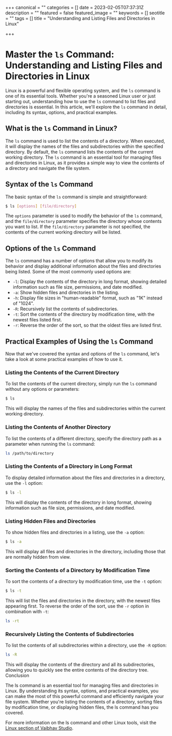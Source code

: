 +++
canonical = ""
categories = []
date = 2023-02-05T07:37:31Z
description = ""
featured = false
featured_image = ""
keywords = []
seotitle = ""
tags = []
title = "Understanding and Listing Files and Directories in Linux"

+++
# Master the `ls` Command: Understanding and Listing Files and Directories in Linux

Linux is a powerful and flexible operating system, and the `ls` command is one of its essential tools. Whether you're a seasoned Linux user or just starting out, understanding how to use the `ls` command to list files and directories is essential. In this article, we'll explore the `ls` command in detail, including its syntax, options, and practical examples.

## What is the `ls` Command in Linux?

The `ls` command is used to list the contents of a directory. When executed, it will display the names of the files and subdirectories within the specified directory. By default, the `ls` command lists the contents of the current working directory. The `ls` command is an essential tool for managing files and directories in Linux, as it provides a simple way to view the contents of a directory and navigate the file system.

## Syntax of the `ls` Command

The basic syntax of the `ls` command is simple and straightforward:
```bash
$ ls [options] [file/directory]
```

The `options` parameter is used to modify the behavior of the `ls` command, and the `file/directory` parameter specifies the directory whose contents you want to list. If the `file/directory` parameter is not specified, the contents of the current working directory will be listed.

## Options of the `ls` Command

The `ls` command has a number of options that allow you to modify its behavior and display additional information about the files and directories being listed. Some of the most commonly used options are:

- `-l`: Display the contents of the directory in long format, showing detailed information such as file size, permissions, and date modified.
- `-a`: Show hidden files and directories in the listing.
- `-h`: Display file sizes in "human-readable" format, such as "1K" instead of "1024".
- `-R`: Recursively list the contents of subdirectories.
- `-t`: Sort the contents of the directory by modification time, with the newest files listed first.
- `-r`: Reverse the order of the sort, so that the oldest files are listed first.

## Practical Examples of Using the `ls` Command

Now that we've covered the syntax and options of the `ls` command, let's take a look at some practical examples of how to use it.

### Listing the Contents of the Current Directory

To list the contents of the current directory, simply run the `ls` command without any options or parameters:
```bash
$ ls
```

This will display the names of the files and subdirectories within the current working directory.

### Listing the Contents of Another Directory

To list the contents of a different directory, specify the directory path as a parameter when running the `ls` command:
```bash
ls /path/to/directory
```

### Listing the Contents of a Directory in Long Format

To display detailed information about the files and directories in a directory, use the `-l` option:
```bash
$ ls -l
```

This will display the contents of the directory in long format, showing information such as file size, permissions, and date modified.

### Listing Hidden Files and Directories

To show hidden files and directories in a listing, use the `-a` option:
```bash
$ ls -a
```

This will display all files and directories in the directory, including those that are normally hidden from view.
### Sorting the Contents of a Directory by Modification Time

To sort the contents of a directory by modification time, use the `-t` option:
```bash
$ ls -t
```

This will list the files and directories in the directory, with the newest files appearing first. To reverse the order of the sort, use the `-r` option in combination with `-t`:
```bash
ls -rt
```

### Recursively Listing the Contents of Subdirectories

To list the contents of all subdirectories within a directory, use the `-R` option:
```bash
ls -R
```

This will display the contents of the directory and all its subdirectories, allowing you to quickly see the entire contents of the directory tree.
Conclusion

The ls command is an essential tool for managing files and directories in Linux. By understanding its syntax, options, and practical examples, you can make the most of this powerful command and efficiently navigate your file system. Whether you're listing the contents of a directory, sorting files by modification time, or displaying hidden files, the ls command has you covered.

For more information on the ls command and other Linux tools, visit the [Linux section of Vaibhav Studio](/tags/linux).